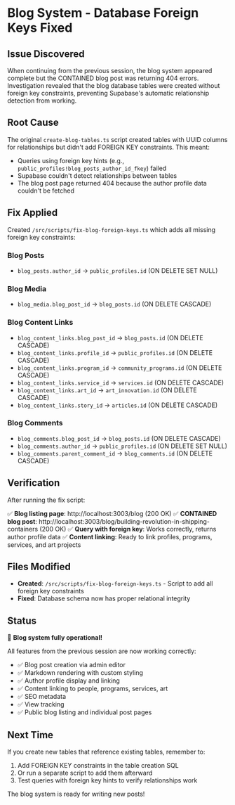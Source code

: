 # Blog System - Database Foreign Keys Fixed

## Issue Discovered

When continuing from the previous session, the blog system appeared complete but the CONTAINED blog post was returning 404 errors. Investigation revealed that the blog database tables were created without foreign key constraints, preventing Supabase's automatic relationship detection from working.

## Root Cause

The original `create-blog-tables.ts` script created tables with UUID columns for relationships but didn't add FOREIGN KEY constraints. This meant:

- Queries using foreign key hints (e.g., `public_profiles!blog_posts_author_id_fkey`) failed
- Supabase couldn't detect relationships between tables
- The blog post page returned 404 because the author profile data couldn't be fetched

## Fix Applied

Created `/src/scripts/fix-blog-foreign-keys.ts` which adds all missing foreign key constraints:

### Blog Posts
- `blog_posts.author_id` → `public_profiles.id` (ON DELETE SET NULL)

### Blog Media
- `blog_media.blog_post_id` → `blog_posts.id` (ON DELETE CASCADE)

### Blog Content Links
- `blog_content_links.blog_post_id` → `blog_posts.id` (ON DELETE CASCADE)
- `blog_content_links.profile_id` → `public_profiles.id` (ON DELETE CASCADE)
- `blog_content_links.program_id` → `community_programs.id` (ON DELETE CASCADE)
- `blog_content_links.service_id` → `services.id` (ON DELETE CASCADE)
- `blog_content_links.art_id` → `art_innovation.id` (ON DELETE CASCADE)
- `blog_content_links.story_id` → `articles.id` (ON DELETE CASCADE)

### Blog Comments
- `blog_comments.blog_post_id` → `blog_posts.id` (ON DELETE CASCADE)
- `blog_comments.author_id` → `public_profiles.id` (ON DELETE SET NULL)
- `blog_comments.parent_comment_id` → `blog_comments.id` (ON DELETE CASCADE)

## Verification

After running the fix script:

✅ **Blog listing page**: http://localhost:3003/blog (200 OK)
✅ **CONTAINED blog post**: http://localhost:3003/blog/building-revolution-in-shipping-containers (200 OK)
✅ **Query with foreign key**: Works correctly, returns author profile data
✅ **Content linking**: Ready to link profiles, programs, services, and art projects

## Files Modified

- **Created**: `/src/scripts/fix-blog-foreign-keys.ts` - Script to add all foreign key constraints
- **Fixed**: Database schema now has proper relational integrity

## Status

🎉 **Blog system fully operational!**

All features from the previous session are now working correctly:
- ✅ Blog post creation via admin editor
- ✅ Markdown rendering with custom styling
- ✅ Author profile display and linking
- ✅ Content linking to people, programs, services, art
- ✅ SEO metadata
- ✅ View tracking
- ✅ Public blog listing and individual post pages

## Next Time

If you create new tables that reference existing tables, remember to:
1. Add FOREIGN KEY constraints in the table creation SQL
2. Or run a separate script to add them afterward
3. Test queries with foreign key hints to verify relationships work

The blog system is ready for writing new posts!
